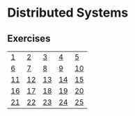 # Distributed Systems

## Exercises

|    |    |    |    |    |
|----|----|----|----|----|
| [1](../../issues/26) | [2](../../issues/27) | [3](../../issues/28) | [4](../../issues/29) | [5](../../issues/30) |
| [6](../../issues/31) | [7](../../issues/32) | [8](../../issues/33) | [9](../../issues/34) | [10](../../issues/35) |
| [11](../../issues/36) | [12](../../issues/37) | [13](../../issues/38) | [14](../../issues/39) | [15](../../issues/40) |
| [16](../../issues/41) | [17](../../issues/42) | [18](../../issues/43) | [19](../../issues/44) | [20](../../issues/45) |
| [21](../../issues/46) | [22](../../issues/47) | [23](../../issues/48) | [24](../../issues/49) | [25](../../issues/50) |
